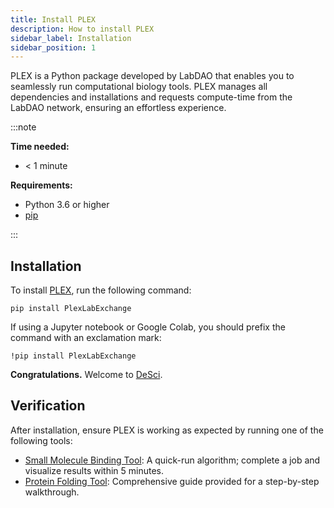 ```yaml
---
title: Install PLEX
description: How to install PLEX
sidebar_label: Installation
sidebar_position: 1
---
```


PLEX is a Python package developed by LabDAO that enables you to seamlessly run computational biology tools. PLEX manages all dependencies and installations and requests compute-time from the LabDAO network, ensuring an effortless experience.

:::note

**Time needed:**
- < 1 minute

**Requirements:**
- Python 3.6 or higher
- [pip](https://pip.pypa.io/en/stable/installation/)

:::

## Installation

To install [PLEX](https://pypi.org/project/PlexLabExchange/), run the following command:

```
pip install PlexLabExchange
```

If using a Jupyter notebook or Google Colab, you should prefix the command with an exclamation mark:

```
!pip install PlexLabExchange
```

**Congratulations.** Welcome to [DeSci](https://ethereum.org/en/desci/).

## Verification

After installation, ensure PLEX is working as expected by running one of the following tools:

- [Small Molecule Binding Tool](../tools/tutorials/equibind): A quick-run algorithm; complete a job and visualize results within 5 minutes.
- [Protein Folding Tool](../tools/tutorials/colabfold): Comprehensive guide provided for a step-by-step walkthrough.